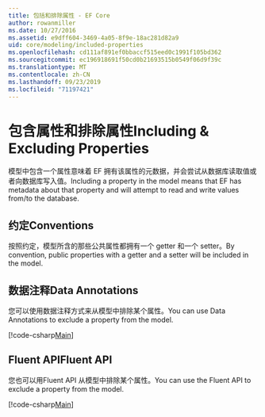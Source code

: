 ```yaml
---
title: 包括和排除属性 - EF Core
author: rowanmiller
ms.date: 10/27/2016
ms.assetid: e9dff604-3469-4a05-8f9e-18ac281d82a9
uid: core/modeling/included-properties
ms.openlocfilehash: cd111af891ef0bbaccf515eed0c1991f105bd362
ms.sourcegitcommit: ec196918691f50cd0b21693515b0549f06d9f39c
ms.translationtype: MT
ms.contentlocale: zh-CN
ms.lasthandoff: 09/23/2019
ms.locfileid: "71197421"
---
```

# <a name="including--excluding-properties"></a><span data-ttu-id="b657b-102">包含属性和排除属性</span><span class="sxs-lookup"><span data-stu-id="b657b-102">Including & Excluding Properties</span></span>

<span data-ttu-id="b657b-103">模型中包含一个属性意味着 EF 拥有该属性的元数据，并会尝试从数据库读取值或者向数据库写入值。</span><span class="sxs-lookup"><span data-stu-id="b657b-103">Including a property in the model means that EF has metadata about that property and will attempt to read and write values from/to the database.</span></span>

## <a name="conventions"></a><span data-ttu-id="b657b-104">约定</span><span class="sxs-lookup"><span data-stu-id="b657b-104">Conventions</span></span>

<span data-ttu-id="b657b-105">按照约定，模型所含的那些公共属性都拥有一个 getter 和一个 setter。</span><span class="sxs-lookup"><span data-stu-id="b657b-105">By convention, public properties with a getter and a setter will be included in the model.</span></span>

## <a name="data-annotations"></a><span data-ttu-id="b657b-106">数据注释</span><span class="sxs-lookup"><span data-stu-id="b657b-106">Data Annotations</span></span>

<span data-ttu-id="b657b-107">您可以使用数据注释方式来从模型中排除某个属性。</span><span class="sxs-lookup"><span data-stu-id="b657b-107">You can use Data Annotations to exclude a property from the model.</span></span>

[!code-csharp[Main](../../../samples/core/Modeling/DataAnnotations/IgnoreProperty.cs?highlight=17)]

## <a name="fluent-api"></a><span data-ttu-id="b657b-108">Fluent API</span><span class="sxs-lookup"><span data-stu-id="b657b-108">Fluent API</span></span>

<span data-ttu-id="b657b-109">您也可以用Fluent API 从模型中排除某个属性。</span><span class="sxs-lookup"><span data-stu-id="b657b-109">You can use the Fluent API to exclude a property from the model.</span></span>

[!code-csharp[Main](../../../samples/core/Modeling/FluentAPI/IgnoreProperty.cs?highlight=12,13)]

